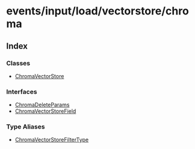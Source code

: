 # events/input/load/vectorstore/chroma

## Index

### Classes

- [ChromaVectorStore](classes/ChromaVectorStore.md)

### Interfaces

- [ChromaDeleteParams](interfaces/ChromaDeleteParams.md)
- [ChromaVectorStoreField](interfaces/ChromaVectorStoreField.md)

### Type Aliases

- [ChromaVectorStoreFilterType](type-aliases/ChromaVectorStoreFilterType.md)
